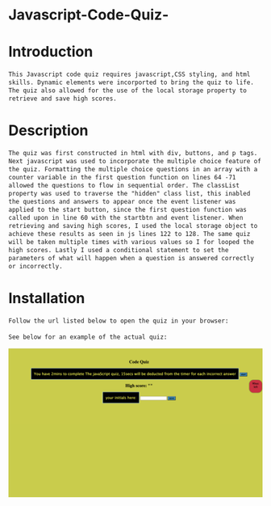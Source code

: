 # Javascript-Code-Quiz-
# Introduction
    This Javascript code quiz requires javascript,CSS styling, and html skills. Dynamic elements were incorported to bring the quiz to life. The quiz also allowed for the use of the local storage property to retrieve and save high scores. 

# Description 
    The quiz was first constructed in html with div, buttons, and p tags. Next javascript was used to incorporate the multiple choice feature of the quiz. Formatting the multiple choice questions in an array with a counter variable in the first question function on lines 64 -71  allowed the questions to flow in sequential order. The classList property was used to traverse the "hidden" class list, this inabled the questions and answers to appear once the event listener was applied to the start button, since the first question function was called upon in line 60 with the startbtn and event listener. When retrieving and saving high scores, I used the local storage object to achieve these results as seen in js lines 122 to 128. The same quiz will be taken multiple times with various values so I for looped the high scores. Lastly I used a conditional statement to set the parameters of what will happen when a question is answered correctly or incorrectly. 

# Installation 
    Follow the url listed below to open the quiz in your browser:

    See below for an example of the actual quiz:  
 ![javascriptQuiz](assets/images/Quizpic.png)       